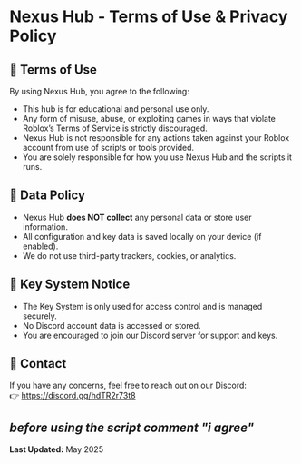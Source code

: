 # Nexus Hub - Terms of Use & Privacy Policy

## 🚨 Terms of Use
By using Nexus Hub, you agree to the following:
- This hub is for educational and personal use only.
- Any form of misuse, abuse, or exploiting games in ways that violate Roblox’s Terms of Service is strictly discouraged.
- Nexus Hub is not responsible for any actions taken against your Roblox account from use of scripts or tools provided.
- You are solely responsible for how you use Nexus Hub and the scripts it runs.

## 🔐 Data Policy
- Nexus Hub **does NOT collect** any personal data or store user information.
- All configuration and key data is saved locally on your device (if enabled).
- We do not use third-party trackers, cookies, or analytics.

## 📜 Key System Notice
- The Key System is only used for access control and is managed securely.
- No Discord account data is accessed or stored.
- You are encouraged to join our Discord server for support and keys.

## 💬 Contact
If you have any concerns, feel free to reach out on our Discord:  
👉 https://discord.gg/hdTR2r73t8

*before using the script comment "i agree"* 
---

**Last Updated:** May 2025
